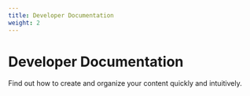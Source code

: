 ```yaml
---
title: Developer Documentation
weight: 2
---
```


# Developer Documentation

Find out how to create and organize your content quickly and intuitively.

